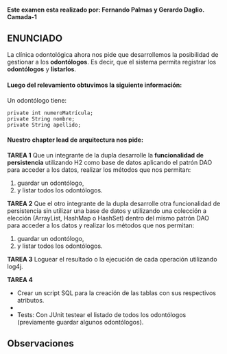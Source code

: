 #### Este examen esta realizado por: Fernando Palmas y Gerardo Daglio. Camada-1

## ENUNCIADO

La clínica odontológica ahora nos pide que desarrollemos la posibilidad de gestionar a los **odontólogos**. Es decir, que el sistema permita registrar los **odontólogos** y **listarlos**.

#### Luego del relevamiento obtuvimos la siguiente información:

Un odontólogo tiene: 
    
    private int numeroMatrícula;
    private String nombre;
    private String apellido;

#### Nuestro chapter lead de arquitectura nos pide:

**TAREA 1**
Que un integrante de la dupla desarrolle la **funcionalidad de persistencia** utilizando H2 como base de datos aplicando el patrón DAO para acceder a los datos, realizar los métodos que nos permitan: 

1. guardar un odontólogo, 
2. y listar todos los odontólogos.

**TAREA 2**
Que el otro integrante de la dupla desarrolle otra funcionalidad de persistencia sin utilizar una base de datos y utilizando una colección a elección (ArrayList, HashMap o HashSet) dentro del mismo patrón DAO para acceder a los datos y realizar los métodos que nos permitan:

1. guardar un odontólogo, 
2. y listar todos los odontólogos.

**TAREA 3**
Loguear el resultado o la ejecución de cada operación utilizando log4j.

**TAREA 4**

- Crear un script SQL para la creación de las tablas con sus respectivos atributos.
- 
- Tests: Con JUnit testear el listado de todos los odontólogos (previamente guardar algunos odontólogos).

## Observaciones

